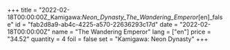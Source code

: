 +++
title = "2022-02-18T00:00:00Z_Kamigawa:_Neon_Dynasty_The_Wandering_Emperor_[en]_false"
id = "fab2d8a9-ab4c-4225-a570-22636293c17d"
date = "2022-02-18T00:00:00Z"
name = "The Wandering Emperor"
lang = ["en"]
price = "34.52"
quantity = 4
foil = false
set = "Kamigawa: Neon Dynasty"
+++
